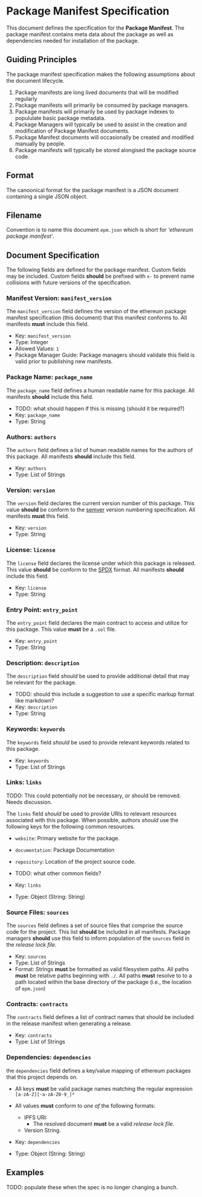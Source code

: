 # Package Manifest Specification

This document defines the specification for the **Package Manifest**.  The
package manifest contains meta data about the package as well as dependencies
needed for installation of the package.


## Guiding Principles

The package manifest specification makes the following assumptions about the
document lifecycle.

1. Package manifests are long lived documents that will be modified regularly
2. Package manifests will primarily be consumed by package managers.
3. Package manifests will primarily be used by package indexes to popululate basic package metadata.
2. Package Managers will typically be used to assist in the creation and modification of Package Manifest documents.
4. Package Manifest documents will occasionally be created and modified manually by people.
4. Package manifests will typically be stored alongised the package source code.


## Format

The canoonical format for the package manifest is a JSON document containing a
single JSON object.  


## Filename

Convention is to name this document `epm.json` which is short for *'ethereum
package manifest'*.


## Document Specification

The following fields are defined for the package manifest.  Custom fields may
be included.  Custom fields **should** be prefixed with `x-` to prevent name
collisions with future versions of the specification.


### Manifest Version: `manifest_version`


The `manifest_version` field defines the version of the ethereum package manifest
specification (this document) that this manifest conforms to. All manifests
**must** include this field.

* Key: `manifest_version`
* Type: Integer
* Allowed Values: `1`
* Package Manager Guide: Package managers should validate this field is valid prior to publishing new manifests.


### Package Name: `package_name`

The `package_name` field defines a human readable name for this package.  All
manifests **should** include this field.

* TODO: what should happen if this is missing (should it be required?)
* Key: `package_name`
* Type: String

### Authors: `authors`

The `authors` field defines a list of human readable names for the authors of
this package.  All manifests **should** include this field. 


* Key: `authors`
* Type: List of Strings


### Version: `version`

The `version` field declares the current version number of this package.  This value
**should** be conform to the [semver](http://semver.org/) version numbering
specification.  All manifests **must** this field.

* Key: `version`
* Type: String


### License: `license`

The `license` field declares the license under which this package is released.  This value
**should** be conform to the
[SPDX](https://en.wikipedia.org/wiki/Software_Package_Data_Exchange) format.
All manifests **should** include this field.

* Key: `license`
* Type: String

### Entry Point: `entry_point`

The `entry_point` field declares the main contract to access and utilize for this package.  This value
**must** be a `.sol` file.

* Key: `entry_point`
* Type: String


### Description: `description`

The `description` field *should* be used to provide additional detail that may be relevant for the package.

* TODO: should this include a suggestion to use a specific markup format like markdown?
* Key: `description`
* Type: String


### Keywords: `keywords`

The `keywords` field *should* be used to provide relevant keywords related to this package.

* Key: `keywords`
* Type: List of Strings


### Links: `links`

TODO: This could potentially not be necessary, or should be removed.  Needs discussion.

The `links` field *should* be used to provide URIs to relevant resources
associated with this package.  When possible, authors *should* use the
following keys for the following common resources.

* `website`: Primary website for the package.
* `documentation`: Package Documentation
* `repository`: Location of the project source code.
* TODO: what other common fields?

* Key: `links`
* Type: Object (String: String)


### Source Files: `sources`

The `sources` field defines a set of source files that comprise the source code
for the project.  This list **should** be included in all manifests.  Package
managers **should** use this field to inform population of the `sources` field in
the *release lock file*.

* Key: `sources`
* Type: List of Strings
* Format: Strings **must** be formatted as valid filesystem paths.  All paths **must** be relative paths beginning with `./`.  All paths **must** resolve to to a path located within the base directory of the package (i.e., the location of `epm.json`)


### Contracts: `contracts`

The `contracts` field defines a list of contract names that should be included
in the release manifest when generating a release.


* Key: `contracts`
* Type: List of Strings


### Dependencies: `dependencies`

the `dependencies` field defines a key/value mapping of ethereum packages that
this project depends on.

* All keys **must** be valid package names matching the regular expression `[a-zA-Z][-a-zA-Z0-9_]*`
* All values **must** conform to *one of* the following formats:
    * IPFS URI:
        * The resolved document **must** be a valid *release lock file*.
    * Version String.


* Key: `dependencies`
* Type: Object (String: String)


## Examples

TODO: populate these when the spec is no longer changing a bunch.
